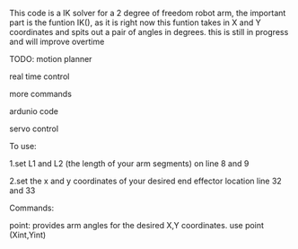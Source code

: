 This code is a IK solver for a 2 degree of freedom robot arm, the important part is the funtion IK(), as it is right now this funtion takes in X and Y coordinates and spits out a pair of angles in degrees. this is still in progress and will improve overtime



TODO:
motion planner 

real time control

more commands

ardunio code

servo control



To use: 

1.set L1 and L2 (the length of your arm segments) on line 8 and 9

2.set the x and y coordinates of your desired end effector location line 32 and 33

Commands:

point: provides arm angles for the desired X,Y coordinates. use  point (Xint,Yint)
